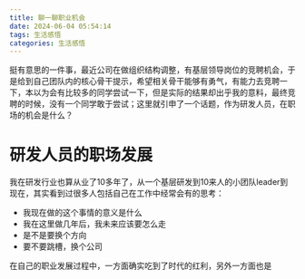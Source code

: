```yaml
---
title: 聊一聊职业机会
date: 2024-06-04 05:54:14
tags: 生活感悟
categories: 生活感悟
---
```

挺有意思的一件事，最近公司在做组织结构调整，有基层领导岗位的竞聘机会，于是给到自己团队内的核心骨干提示，希望相关骨干能够有勇气，有能力去竞聘一下，本以为会有比较多的同学尝试一下，但是实际的结果却出乎我的意料，最终竞聘的时候，没有一个同学敢于尝试；这里就引申了一个话题，作为研发人员，在职场的机会是什么？

# 研发人员的职场发展
我在研发行业也算从业了10多年了，从一个基层研发到10来人的小团队leader到现在，其实看到过很多人包括自己在工作中经常会有的思考：
* 我现在做的这个事情的意义是什么
* 我在这里做几年后，我未来应该要怎么走
* 是不是要换个方向
* 要不要跳槽，换个公司

在自己的职业发展过程中，一方面确实吃到了时代的红利，另外一方面也是